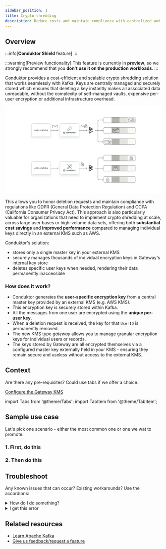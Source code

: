 ```yaml
---
sidebar_position: 1
title: Crypto shredding
description: Reduce costs and maintain compliance with centralized and secure key management
---
```


## Overview
:::info[**Conduktor Shield** feature]
:::

:::warning[Preview functionality]
This feature is currently in **preview**, so we strongly recommend that you **don't use it on the production workloads**.
:::

Conduktor provides a cost-efficient and scalable crypto shredding solution that works seamlessly with Kafka. Keys are centrally managed and securely stored which ensures that deleting a key instantly makes all associated data unreadable, without the complexity of self-managed vaults, expensive per-user encryption or additional infrastructure overhead.

![Conduktor's crypto shredding solution](/images/changelog/gateway/v3.7.0/crypto-shredding-concept.png)

This allows you to honor deletion requests and maintain compliance with regulations like GDPR (General Data Protection Regulation) and CCPA (California Consumer Privacy Act). This approach is also particularly valuable for organizations that need to implement crypto shredding at scale, across large user bases or high-volume data sets, offering both **substantial cost savings** and **improved performance** compared to managing individual keys directly in an external KMS such as AWS.

Conduktor's solution:
- stores only a single master key in your external KMS
- securely manages thousands of individual encryption keys in Gateway's internal key store
- deletes specific user keys when needed, rendering their data permanently inaccessible

### How does it work?
- Conduktor generates the **user-specific encryption key** from a central master key provided by an external KMS (e.g. AWS KMS).
- This encryption key is securely stored within Kafka.
- All the messages from one user are encrypted using the **unique per-user key**.
- When a deletion request is received, the key for that `UserID` is permanently removed.
- The new KMS type *gateway* allows you to manage granular encryption keys for individual users or records.
- The keys stored by Gateway are all encrypted themselves via a configured master key externally held in your KMS - ensuring they remain secure and useless without access to the external KMS.

## Context 
Are there any pre-requisites? Could use tabs if we offer a choice.

[Configure the Gateway KMS](/gateway/interceptors/data-security/encryption/encryption-configuration#gateway-kms)

import Tabs from '@theme/Tabs'; import TabItem from '@theme/TabItem';

<Tabs>
<TabItem value="TAB 1" label="TAB ONE">

</TabItem>
<TabItem value="TAB 2" label="TAB TWO">

</TabItem>
</Tabs>


## Sample use case
Let's pick one scenario - either the most common one or one we wat to promote.

###  1. First, do this

###  2. Then do this


## Troubleshoot
Any known issues that can occur? Existing workarounds? Use the accordions:
<details>
  <summary>How do I do something?</summary>
  <p>Answer.</p>
</details>
<details>
  <summary>I get this error</summary>
  <p>Explain how to resolve it</p>
</details>


## Related resources
- [Learn Apache Kafka](https://learn.conduktor.io/kafka/)
- [Give us feedback/request a feature](https://conduktor.io/roadmap)